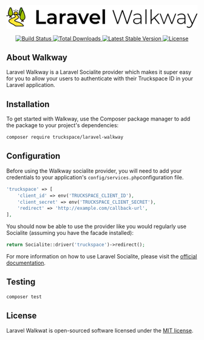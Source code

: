 <p align="center"><img src="https://raw.githubusercontent.com/truckspace/art/68646a1f845c6f9a8c18574fe28cdcc73b0a8515/laravel-walkway/logo.svg"></p>

<p align="center">
    <a href="https://github.com/truckspace/laravel-walkway/actions">
        <img src="https://github.com/truckspace/laravel-walkway/workflows/Tests/badge.svg" alt="Build Status">
    </a>
    <a href="https://packagist.org/packages/truckspace/laravel-walkway">
        <img src="https://poser.pugx.org/truckspace/laravel-walkway/d/total.svg" alt="Total Downloads">
    </a>
    <a href="https://packagist.org/packages/truckspace/laravel-walkway">
        <img src="https://poser.pugx.org/truckspace/laravel-walkway/v/stable.svg" alt="Latest Stable Version">
    </a>
    <a href="https://packagist.org/packages/truckspace/laravel-walkway">
        <img src="https://poser.pugx.org/truckspace/laravel-walkway/license.svg" alt="License">
    </a>
</p>

## About Walkway

Laravel Walkway is a Laravel Socialite provider which makes it super easy for you to allow
your users to authenticate with their Truckspace ID in your Laravel application.

<a name="installation"></a>
## Installation

To get started with Walkway, use the Composer package manager to add the package to your project's dependencies:

```bash
composer require truckspace/laravel-walkway
```

<a name="configuration"></a>
## Configuration

Before using the Walkway socialite provider, you will need to add your credentials to your application's
`config/services.php`configuration file.

```php
'truckspace' => [
    'client_id' => env('TRUCKSPACE_CLIENT_ID'),
    'client_secret' => env('TRUCKSPACE_CLIENT_SECRET'),
    'redirect' => 'http://example.com/callback-url',
],
```

You should now be able to use the provider like you would regularly use Socialite (assuming you have the facade installed):

```php
return Socialite::driver('truckspace')->redirect();
```

For more information on how to use Laravel Socialite, please visit the
[official documentation](https://laravel.com/docs/8.x/socialite).

## Testing

``` bash
composer test
```

## License

Laravel Walkwat is open-sourced software licensed under the [MIT license](LICENSE.md).
